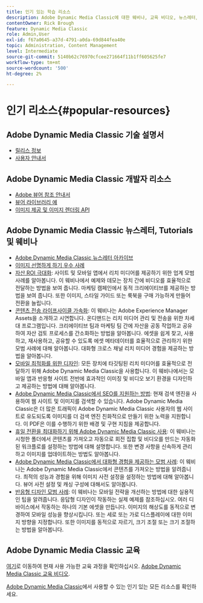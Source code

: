 ```yaml
---
title: 인기 있는 학습 리소스
description: Adobe Dynamic Media Classic에 대한 웨비나, 교육 비디오, 뉴스레터, 모범 사례 정보 및 개발자 리소스에 대한 링크입니다.
contentOwner: Rick Brough
feature: Dynamic Media Classic
role: Admin,User
exl-id: f67a0645-a37d-4791-a0da-69d844fea40e
topic: Administration, Content Management
level: Intermediate
source-git-commit: 5140b62c76970cfcee271664f11b1ff605625fe7
workflow-type: tm+mt
source-wordcount: '500'
ht-degree: 2%

---
```


# 인기 리소스{#popular-resources}

## Adobe Dynamic Media Classic 기술 설명서

* [릴리스 정보](https://experienceleague.adobe.com/en/docs/dynamic-media-developer-resources/release-notes/s7rn2017)
* [사용자 안내서](introduction.md)

## Adobe Dynamic Media Classic 개발자 리소스

* [Adobe 뷰어 참조 안내서](https://experienceleague.adobe.com/en/docs/dynamic-media-developer-resources)
* [뷰어 라이브러리 예](https://landing.adobe.com/en/na/dynamic-media/ctir-2755/live-demos.html)
* [이미지 제공 및 이미지 렌더링 API](https://experienceleague.adobe.com/en/docs/dynamic-media-developer-resources)

## Adobe Dynamic Media Classic 뉴스레터, Tutorials 및 웨비나

* [Adobe Dynamic Media Classic 뉴스레터 아카이브](/help/using/dynamic-media-newsletter.md)
* [이미지 선명하게 하기 우수 사례](/help/using/assets/s7_sharpening_images.pdf)
* [자산 ROI 극대화](https://adobecustomersuccess.adobeconnect.com/p5ar3hfrrec/?launcher=false&amp;fcsContent=true&amp;pbMode=normal&amp;proto=true): 사이트 및 모바일 앱에서 리치 미디어를 제공하기 위한 업계 모범 사례를 알아봅니다. 이 웨비나에서 예제와 데모는 장치 간에 비디오를 효율적으로 전달하는 방법을 보여 줍니다. 마케팅 캠페인에서 동적 크리에이티브를 제공하는 방법을 보여 줍니다. 또한 이미지, 스타일 가이드 또는 룩북을 구매 가능하게 만들어 전환을 늘립니다.
* [콘텐츠 전송 라이프사이클 가속화](https://adobecustomersuccess.adobeconnect.com/p88ducm9pqv/): 이 웨비나는 Adobe Experience Manager Assets을 소개하고 시연합니다. 온디맨드는 리치 미디어 관리 및 전송을 위한 차세대 프로그램입니다. 크리에이티브 팀과 마케팅 팀 간에 자산을 공동 작업하고 공유하여 자산 검토 프로세스를 간소화하는 방법을 알아봅니다. 에셋을 쉽게 찾고, 사용하고, 재사용하고, 공유할 수 있도록 에셋 메타데이터를 효율적으로 관리하기 위한 모범 사례에 대해 알아봅니다. 대화형 크로스 채널 리치 미디어 경험을 제공하는 방법을 알아봅니다.
* [모바일 최적화를 위한 디자인](https://adobecustomersuccess.adobeconnect.com/p6oqd3wydif/?launcher=false&amp;fcsContent=true&amp;pbMode=normal&amp;proto=true): 모든 장치에 타깃팅된 리치 미디어를 효율적으로 전달하기 위해 Adobe Dynamic Media Classic을 사용합니다. 이 웨비나에서는 모바일 앱과 반응형 사이트 전반에 효과적인 이미징 및 비디오 보기 환경을 디자인하고 제공하는 방법에 대해 알아봅니다.
* [Adobe Dynamic Media Classic에서 SEO를 지원하는 방법](/help/using/assets/s7_seo.pdf): 현재 검색 엔진을 사용하여 웹 사이트 및 이미지를 검색할 수 있습니다. Adobe Dynamic Media Classic은 더 많은 트래픽이 Adobe Dynamic Media Classic 사용자의 웹 사이트로 유도되도록 이미지를 더 검색 엔진 친화적으로 만들기 위한 노력을 지원합니다. 이 PDF은 이를 수행하기 위한 배경 및 구현 지침을 제공합니다.
* [휴일 전환을 최대화하기 위해 Adobe Dynamic Media Classic 사용](https://adobecustomersuccess.adobeconnect.com/p32n1yr85c9/?proto=true): 이 웨비나는 시청한 폴더에서 콘텐츠를 가져오고 자동으로 회전 집합 및 비디오를 만드는 자동화된 워크플로를 설정하는 방법에 대해 설명합니다. 또한 변경 사항을 신속하게 관리하고 이미지를 업데이트하는 방법도 알아봅니다.
* [Adobe Dynamic Media Classic에서 대화형 경험을 제공하는 모범 사례](https://seminars.adobeconnect.com/p7wb8ej3u6d/): 이 웨비나는 Adobe Dynamic Media Classic에서 콘텐츠를 가져오는 방법을 알려줍니다. 최적의 성능과 경험을 위해 이미지 사전 설정을 설정하는 방법에 대해 알아봅니다. 뷰어 사전 설정 및 캐싱 구성에 대해서도 알아봅니다.
* [반응형 디자인 모범 사례](https://offers.adobe.com/en/na/marketing/landings/_40458_responsive_design_live_on_demand_webinar.html): 이 웨비나는 모바일 전략을 개선하는 방법에 대한 실용적인 팁을 알려줍니다. 응답형 디자인이 작동하는 실제 예제를 참조하십시오. 여러 디바이스에서 작동하는 하나의 기본 에셋을 만듭니다. 이미지의 해상도를 동적으로 변경하여 모바일 성능을 향상시킵니다. 또는 세로 또는 가로 디스플레이에 대한 이미지 방향을 지정합니다. 또한 이미지를 동적으로 자르기, 크기 조절 또는 크기 조절하는 방법을 알아봅니다.

## Adobe Dynamic Media Classic 교육

[여기](https://training.adobe.com/training/courses.html#product=adobe-scene7)로 이동하여 현재 사용 가능한 교육 과정을 확인하십시오.
[Adobe Dynamic Media Classic 교육 비디오](https://experienceleague.adobe.com/en/docs/dynamic-media-classic/using/intro/training-videos#intro).

[Adobe Dynamic Media Classic](home.md)에서 사용할 수 있는 인기 있는 모든 리소스를 확인하세요.
